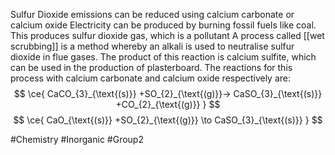 Sulfur Dioxide emissions can be reduced using calcium carbonate or calcium oxide
Electricity can be produced by burning fossil fuels like coal. This produces sulfur dioxide gas, which is a pollutant
A process called [[wet scrubbing]] is a method whereby an alkali is used to neutralise sulfur dioxide in flue gases. The product of this reaction is calcium sulfite, which can be used in the production of plasterboard. The reactions for this process with calcium carbonate and calcium oxide respectively are:
$$
\ce{ CaCO_{3}_{\text{(s)}} +SO_{2}_{\text{(g)}}-> CaSO_{3}_{\text{(s)}}  +CO_{2}_{\text{(g)}} }
$$
$$
\ce{ CaO_{\text{(s)}} +SO_{2}_{\text{(g)}} \to CaSO_{3}_{\text{(s)}} }
$$

#Chemistry #Inorganic #Group2 